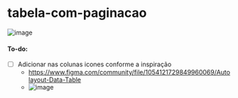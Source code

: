 # tabela-com-paginacao

![image](https://github.com/matefs/tabela-com-paginacao/assets/30128774/75ac821f-1f6c-4368-bafa-d9516c143468)


#### To-do:
- [ ] Adicionar nas colunas icones conforme a inspiração 
  - https://www.figma.com/community/file/1054121729849960069/Autolayout-Data-Table
  - ![image](https://github.com/matefs/tabela-com-paginacao/assets/30128774/bdc7ac10-f8d0-4f51-bb3e-e2626e96b497)
